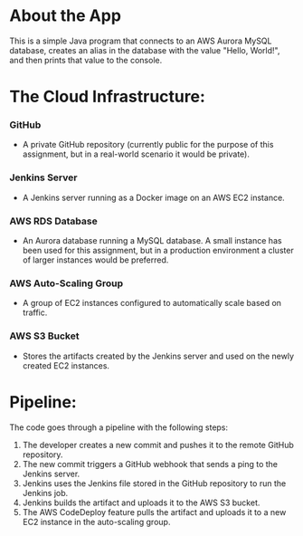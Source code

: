 # About the App

This is a simple Java program that connects to an AWS Aurora MySQL database, creates an alias in the database with the value "Hello, World!", and then prints that value to the console.
#
# The Cloud Infrastructure:
### GitHub

- A private GitHub repository (currently public for the purpose of this assignment, but in a real-world scenario it would be private).

### Jenkins Server

- A Jenkins server running as a Docker image on an AWS EC2 instance.

### AWS RDS Database

- An Aurora database running a MySQL database. A small instance has been used for this assignment, but in a production environment a cluster of larger instances would be preferred.

### AWS Auto-Scaling Group

- A group of EC2 instances configured to automatically scale based on traffic.

### AWS S3 Bucket

- Stores the artifacts created by the Jenkins server and used on the newly created EC2 instances.

#

# Pipeline:

The code goes through a pipeline with the following steps:

1. The developer creates a new commit and pushes it to the remote GitHub repository.
2. The new commit triggers a GitHub webhook that sends a ping to the Jenkins server.
3. Jenkins uses the Jenkins file stored in the GitHub repository to run the Jenkins job.
4. Jenkins builds the artifact and uploads it to the AWS S3 bucket.
5. The AWS CodeDeploy feature pulls the artifact and uploads it to a new EC2 instance in the auto-scaling group.